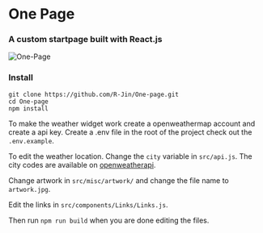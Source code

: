 # One Page
### A custom startpage built with React.js
![One-Page](https://user-images.githubusercontent.com/52547912/215260922-64f21e42-9a51-4469-936e-8d8700d0d3cf.png)


### Install
```
git clone https://github.com/R-Jin/One-page.git
cd One-page
npm install
```
To make the weather widget work create a openweathermap account and create a api key. Create a .env file in the root of the project check out the `.env.example`.

To edit the weather location. Change the `city` variable in `src/api.js`. The city codes are available on [openweatherapi](https://openweathermap.org/).

Change artwork in `src/misc/artwork/` and change the file name to `artwork.jpg`.

Edit the links in `src/components/Links/Links.js`.

Then run `npm run build` when you are done editing the files.
